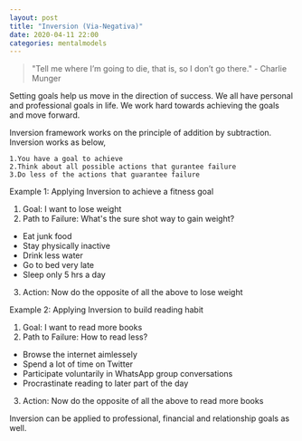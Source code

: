 ```yaml
---
layout: post
title: "Inversion (Via-Negativa)"  
date: 2020-04-11 22:00
categories: mentalmodels
---
```

>  "Tell me where I’m going to die, that is, so I don’t go there." - Charlie Munger

Setting goals help us move in the direction of success. We all have personal and professional goals in life. We work hard towards achieving the goals and move forward. 

Inversion framework works on the principle of addition by subtraction. Inversion works as below, 
```
1.You have a goal to achieve
2.Think about all possible actions that gurantee failure
3.Do less of the actions that guarantee failure
```
Example 1: Applying Inversion to achieve a fitness goal
1. Goal: I want to lose weight 
2. Path to Failure: What's the sure shot way to gain weight?
* Eat junk food
* Stay physically inactive 
* Drink less water
* Go to bed very late 
* Sleep only 5 hrs a day
3. Action: Now do the opposite of all the above to lose weight

Example 2: Applying Inversion to build reading habit
1. Goal: I want to read more books
2. Path to Failure: How to read less?
* Browse the internet aimlessely
* Spend a lot of time on Twitter
* Participate voluntarily in WhatsApp group conversations
* Procrastinate reading to later part of the day
3. Action: Now do the opposite of all the above to read more books

Inversion can be applied to professional, financial and relationship goals as well.